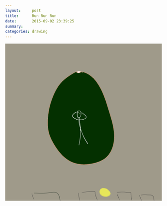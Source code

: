 ```yaml
---
layout:     post
title:      Run Run Run
date:       2015-09-02 23:39:25
summary:    
categories: drawing
---
```

![Run Run Run](/images/blog/Run-Run-Run.png "The moon is too low, else is fine.")
